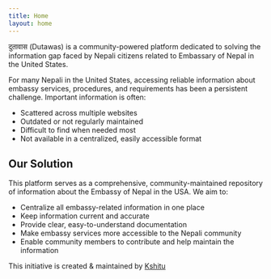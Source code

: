 ```yaml
---
title: Home
layout: home
---
```


दुतावास (Dutawas) is a community-powered platform dedicated to solving the information gap faced by Nepali citizens related to Embassary of Nepal in the United States. 

For many Nepali in the United States, accessing reliable information about embassy services, procedures, and requirements has been a persistent challenge. Important information is often:
- Scattered across multiple websites
- Outdated or not regularly maintained
- Difficult to find when needed most
- Not available in a centralized, easily accessible format

## Our Solution

This platform serves as a comprehensive, community-maintained repository of information about the Embassy of Nepal in the USA. We aim to:
- Centralize all embassy-related information in one place
- Keep information current and accurate
- Provide clear, easy-to-understand documentation
- Make embassy services more accessible to the Nepali community
- Enable community members to contribute and help maintain the information

This initiative is created & maintained by [Kshitu](https://github.com/kshitu92)